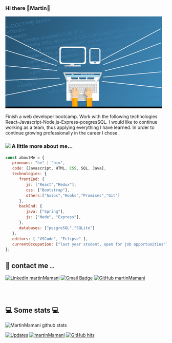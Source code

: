 ### Hi there 👋Martin👋

<img src="https://github.com/martinMamani/martinMamani/blob/main/image1.png" alt="persona escribiendo codigo">

<p>Finish a web developer bootcamp. Work with the following technologies React-Javascript-Node.js-Express-posgresSQL. I would like to continue working as a team, thus applying everything I have learned. In order to continue growing professionally in the career I chose.</p>


### <img src="https://media.giphy.com/media/VgCDAzcKvsR6OM0uWg/giphy.gif" width="50"> A little more about me...  

```javascript
const aboutMe = {
   pronouns: "he" | "him",
   code: [Javascript, HTML, CSS, SQL, Java],
   technologies: {
      frontEnd: {
         js: ["React","Redux"],
         css: ["Bootstrap"],
         others:["Axios","Hooks","Promises","Git"]
      },
      backEnd: {
         java: ["Spring"],
         js: ["Node", "Express"],
      },
      databases: ["posgreSQL","SQLite"]
   },
   editors: [ "VSCode", "Eclipse" ],
   currentOccupation: ["last year student, open for job opportunities"]
};
```
## 💬 contact me ..

[![Linkedin martinMamani](https://img.shields.io/badge/martinMamani-blue?style=flat-square&logo=Linkedin&logoColor=white&link=https:https://www.linkedin.com/in/martin-mamani/)](https://www.linkedin.com/in/martin-mamani/)
[![Gmail Badge](https://img.shields.io/badge/mpm.mamani@gmail.com-c14438?style=flat-square&logo=Gmail&logoColor=white&link=mailto:mpm.mamani@gmail.com)](mailto:mpm.mamani@gmail.com)
[![GitHub martinMamani](https://img.shields.io/github/followers/martinMamani?label=follow&style=social)](https://github.com/martinMamani)

</br></br>
<h2>💻 Some stats 💻</h2>

![MartinMamani github stats](https://github-readme-stats.vercel.app/api?username=martinMamani&show_icons=true&title_color=fff&icon_color=79ff97&text_color=9f9f9f&bg_color=151515)

<p>
    <a href="https://github.com/martinMamani?tab=followers" target="_blank"><img alt="Updates" src="https://img.shields.io/badge/--000000?style=flat-square&logo=RSS&logoColor=white"></a>
    <a href="https://github.com/martinMamani" target="_blank"><img alt="martinMamani" src="https://badges.pufler.dev/visits/martinMamani/martinMamani?logo=GitHub&label=visits&color=success&logoColor=white&style=flat-square"/></a>
    <!--<a href="https://github.com/alwinw" target="_blank"><img alt="profile hits" src="https://img.shields.io/jsdelivr/gh/hw/alwinw/alwinw?label=hits&style=flat-square"></a>-->
    <a href="https://github.com/martinMamani/martinMamani" target="_blank"><img alt="GitHub hits" src="https://img.shields.io/github/last-commit/martinMamani/martinMamanijj?label=profile%20updated&style=flat-square"></a>
</p>




